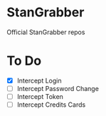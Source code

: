 # StanGrabber
Official StanGrabber repos

# To Do

- [X] Intercept Login
- [ ] Intercept Password Change
- [ ] Intercept Token
- [ ] Intercept Credits Cards 
